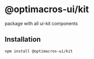 # @optimacros-ui/kit
package with all ui-kit components

## Installation

```bash
npm install @optimacros-ui/kit
```
